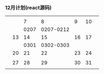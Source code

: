 ### 12月计划(react源码)

|      |      |      |           |      |      |      |
| ---- | ---- | ---- | --------- | ---- | ---- | ---- |
|      |      |      |           |      |      |      |
|      |      | 7    | 8         | 9    | 10   |      |
|      |      | 0207 | 0207-0212 |      |      |      |
|      | 13   | 14   | 15        | 16   | 17   |      |
|      |      | 0301 | 0302-0303 |      |      |      |
|      | 20   | 21   | 22        | 23   | 24   |      |
|      |      |      |           |      |      |      |
|      | 27   | 28   | 29        | 30   | 31   |      |
|      |      |      |           |      |      |      |


